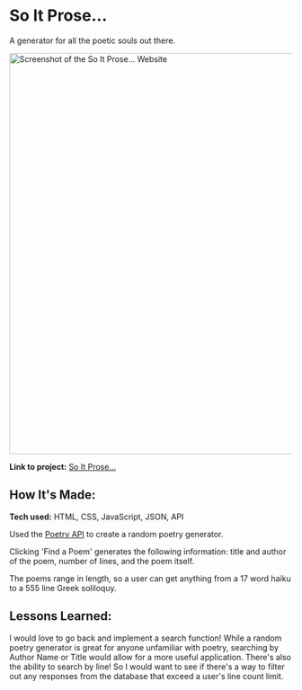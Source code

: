 # So It Prose...
A generator for all the poetic souls out there.

<img width="714" alt="Screenshot of the So It Prose... Website" src="https://user-images.githubusercontent.com/111663583/197367627-b0984120-ee0f-46f0-82ec-02fd57a79d6a.png">

**Link to project:** [So It Prose...](https://nicoledicochea.github.io/poetry-api/)

## How It's Made:

**Tech used:** HTML, CSS, JavaScript, JSON, API

Used the [Poetry API](https://github.com/thundercomb/poetrydb) to create a random poetry generator.

Clicking 'Find a Poem' generates the following information: title and author of the poem, number of lines, and the poem itself.

The poems range in length, so a user can get anything from a 17 word haiku to a 555 line Greek soliloquy.

## Lessons Learned:

I would love to go back and implement a search function! While a random poetry generator is great for anyone unfamiliar with poetry, searching by Author Name or Title would allow for a more useful application. There's also the ability to search by line! So I would want to see if there's a way to filter out any responses from the database that exceed a user's line count limit.
